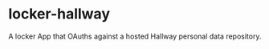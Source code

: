 locker-hallway
==============

A locker App that OAuths against a hosted Hallway personal data repository.
